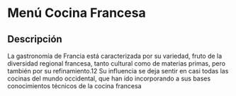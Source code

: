 # Menú Cocina Francesa

## Descripción
La gastronomía de Francia está caracterizada por su variedad, fruto de la diversidad regional francesa, tanto cultural como de materias primas, pero también por su refinamiento.1​2​ Su influencia se deja sentir en casi todas las cocinas del mundo occidental, que han ido incorporando a sus bases conocimientos técnicos de la cocina francesa